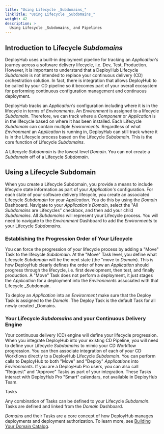 ```yaml
---
title: "Using Lifecycle _Subdomains_"
linkTitle: "Using Lifecycle _Subdomains_"
weight: 42
description: >
  Using Lifecycle _Subdomains_ and Pipelines
---
```

## Introduction to Lifecycle _Subdomains_

DeployHub uses a built-in deployment pipeline for tracking an _Application's_ journey across a software delivery lifecycle, i.e. Dev, Test, Production. However, it is important to understand that a DeployHub Lifecycle _Subdomain_ is not intended to replace your continuous delivery (CD) orchestration solution. In fact, there is integration that allows DeployHub to be called by your CD pipeline so it becomes part of your overall ecosystem for performing continuous configuration management and continuous deployment.  

DeployHub tracks an _Application's_ configuration including where it is in the lifecycle in terms of _Environments_.  An _Environment_ is assigned to a lifecycle _Subdomain_. Therefore, we can track where a _Component_ or _Application_ is in the lifecycle based on where it has been installed. Each Lifecycle _Subdomain_ can contain multiple _Environments_. Regardless of what _Environment_ an _Application_ is running in, DeployHub can still track where it is in the Lifecycle process based on the Lifecycle _Subdomain_. This is the core function of Lifecycle _Subdomains_.

A Lifecycle _Subdomain_ is the lowest level _Domain_.  You can not create a _Subdomain_ off of a Lifecycle _Subdomain_.  


## Using a Lifecycle Subdomain

When you create a Lifecycle Subdomain, you provide a means to include lifecycle state information as part of your _Application's_ configuration. For each state of your software delivery lifecycle, you create an associated Lifecycle _Subdomain_ for your _Application_. You do this by using the _Domain_ Dashboard. Navigate to your _Application's_ _Domain_, select the  "All _Subdomains_ are Lifecycles" checkbox, and then add your child _Subdomains_.  All _Subdomains_ will represent your Lifecycle process. You will need to navigate to the _Environment_ Dashboard to add the _Environments_ to your Lifecycle _Subdomains_. 

### Establishing the Progression Order of Your Lifecycle

You can force the progression of your lifecycle process by adding a "Move" Task to the lifecycle _Subdomain_.  At the "Move" Task level, you define what Lifecycle _Subdomain_ will be the next state (the "move to _Domain_). This is how DeployHub clearly defines the order of how an _Application_ should progress through the lifecycle, i.e. first development, then test, and finally production. A "Move" Task does not perform a deployment, it just stages the _Application_ for a deployment into the _Environments_ associated with that Lifecycle _Subdomain.

To deploy an _Application_ into an _Environment_ make sure that the Deploy Task is assigned to the _Domain_.  The Deploy Task is the default Task for all newly created _Domains.  

### Your Lifecycle _Subdomains_ and your Continuous Delivery Engine

Your continuous delivery (CD) engine will define your lifecycle progression.  When you integrate DeployHub into your existing CD Pipeline, you will need to define your Lifecycle _Subdomains_ to mimic your CD Workflow progression. You can then associate integration of each of your CD Workflows directly to a DeployHub Lifecycle _Subdomain_. You can perform calls to DeployHub to both "Move" and "Deploy" _Applications_ into _Environments_.  If you are a DeployHub Pro users, you can also call "Request" and "Approve" Tasks as part of your integration. These Tasks interact with DeployHub Pro "Smart" calendars, not available in DeployHub Team. 



Tasks

Any combination of Tasks can be defined to your Lifecycle _Subdomain_. Tasks are defined and linked from the _Domain_ Dashboard.


_Domains_ and their Tasks are a core concept of how DeployHub manages deployments and deployment authorization. To learn more, see [Building Your Domain Catalog](/userguide/first-steps/2-defining-domains/).

